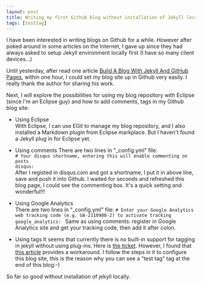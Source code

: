 ```yaml
---
layout: post
title: Writing my first Github blog without installation of Jekyll locally!
tags: [testtag]
---
```


I have been interested in writing blogs on Github for a while. However after poked around in some articles on the Internet, I gave up since they had always asked to setup Jekyll environment locally first (I have so many client devices...) 

Until yesterday, after read one article [Build A Blog With Jekyll And GitHub Pages](http://www.smashingmagazine.com/2014/08/01/build-blog-jekyll-github-pages/), within one hour, I could set my blog site up in Github very easily. I really thank the author for sharing his work.

Next, I will explore the possibilities for using my blog repository with Eclipse (since I'm an Eclipse guy) and how to add comments, tags in my Github blog site: 

* Using Eclipse   
With Eclipse, I can use EGit to manage my blog repository, and I also installed a Markdown plugin from Eclipse markplace. But I haven't found a Jekyll plug in for Eclipse yet. 

* Using comments
There are two lines in "_config.yml" file:  
`# Your disqus shortname, entering this will enable commenting on posts`  
`disqus:`  
After I registed in disqus.com and got a shortname, I put it in above line, save and push it into Github. I waited for seconds and refreshed this blog page, I could see the commenting box. It's a quick setting and wonderful!!!

* Using Google Analytics  
There are two lines in "_config.yml" file: 
`# Enter your Google Analytics web tracking code (e.g. UA-2110908-2) to activate tracking`
`google_analytics: ` 
Same as using comments: register in Google Analytics site and get your tracking code, then add it after colon. 

* Using tags
It seems that currently there is no built-in support for tagging in jekyll without using plug-ins. Here is [the ticket](https://github.com/jekyll/jekyll/issues/867). However, I found that [this article](http://www.minddust.com/post/tags-and-categories-on-github-pages/) provides a workaround. I follow the steps in it to configure this blog site, this is the reason why you can see a "test tag" tag at the end of this blog:-)

So far so good without installation of jekyll locally.


